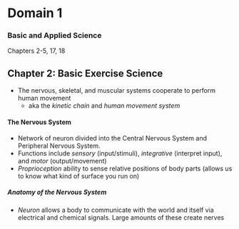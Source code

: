 # Domain 1

### Basic and Applied Science

Chapters 2-5, 17, 18

## Chapter 2: Basic Exercise Science

- The nervous, skeletal, and muscular systems cooperate to perform human movement
  - aka the _kinetic chain_ and _human movement system_

#### The Nervous System

- Network of neuron divided into the Central Nervous System and Peripheral Nervous System. 
- Functions include _sensory_ (input/stimuli), _integrative_ (interpret input), and _motor_ (output/movement)
- _Proprioception_ ability to sense relative positions of body parts (allows us to know what kind of surface you run on)

##### Anatomy of the Nervous System

- _Neuron_ allows a body to communicate with the world and itself via electrical and chemical signals. Large
  amounts of these create nerves
